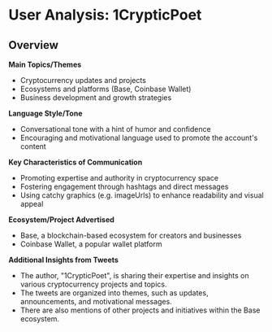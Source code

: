 # User Analysis: 1CrypticPoet

## Overview

**Main Topics/Themes**

* Cryptocurrency updates and projects
* Ecosystems and platforms (Base, Coinbase Wallet)
* Business development and growth strategies

**Language Style/Tone**

* Conversational tone with a hint of humor and confidence
* Encouraging and motivational language used to promote the account's content

**Key Characteristics of Communication**

* Promoting expertise and authority in cryptocurrency space
* Fostering engagement through hashtags and direct messages
* Using catchy graphics (e.g. imageUrls) to enhance readability and visual appeal

**Ecosystem/Project Advertised**

* Base, a blockchain-based ecosystem for creators and businesses
* Coinbase Wallet, a popular wallet platform

**Additional Insights from Tweets**

* The author, "1CrypticPoet", is sharing their expertise and insights on various cryptocurrency projects and topics.
* The tweets are organized into themes, such as updates, announcements, and motivational messages.
* There are also mentions of other projects and initiatives within the Base ecosystem.